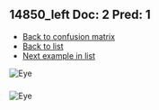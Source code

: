 ## 14850_left Doc: 2 Pred: 1
- [Back to confusion matrix](https://github.com/juliandewit/kaggle_retinopathy/blob/master/matrix.md)
- [Back to list](https://github.com/juliandewit/kaggle_retinopathy/blob/master/lists/21/list.md)
- [Next example in list](https://github.com/juliandewit/kaggle_retinopathy/blob/master/lists/21/14/14855_left.md)

![Eye](https://retinopaty.blob.core.windows.net/size1024/14850_left_2.jpeg)

### 

![Eye]()
